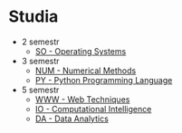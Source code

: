 # Studia
* 2 semestr
  - [SO - Operating Systems](https://github.com/klaudiakor/Studia/tree/SO)
* 3 semestr
  - [NUM - Numerical Methods](https://github.com/klaudiakor/Studia/tree/NUM)
  - [PY - Python Programming Language](https://github.com/klaudiakor/Studia/tree/PY)
* 5 semestr
  - [WWW - Web Techniques](https://github.com/klaudiakor/Studia/tree/WWW)
  - [IO - Computational Intelligence](https://github.com/klaudiakor/Studia/tree/IO)
  - [DA - Data Analytics](https://github.com/klaudiakor/Studia/tree/DA)
